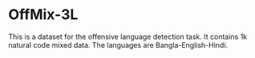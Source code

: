 # OffMix-3L
This is a dataset for the offensive language detection task. It contains 1k natural code mixed data. The languages are Bangla-English-Hindi.
